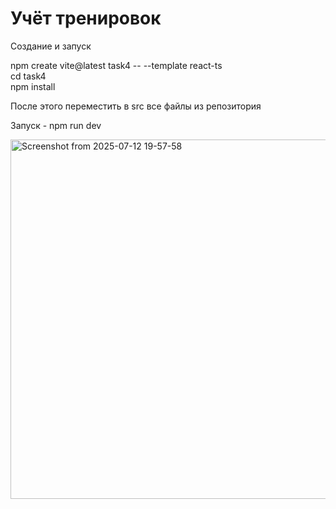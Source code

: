 # Учёт тренировок

Создание и запуск 

npm create vite@latest task4 -- --template react-ts\
cd task4\
npm install

После этого переместить в src все файлы из репозитория 

Запуск - npm run dev

<img width="848" height="575" alt="Screenshot from 2025-07-12 19-57-58" src="https://github.com/user-attachments/assets/29284237-4f9a-450e-8945-3f0107ef25a8" />
